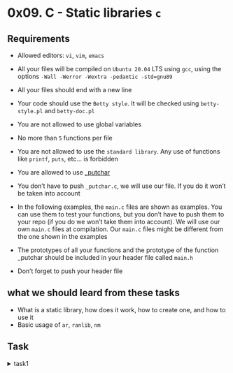 # 0x09. C - Static libraries `c`

## Requirements

* Allowed editors: `vi`, `vim`, `emacs`

* All your files will be compiled on `Ubuntu 20.04` LTS using `gcc`, using the options `-Wall -Werror -Wextra -pedantic -std=gnu89`

* All your files should end with a new line

* Your code should use the `Betty style`. It will be checked using `betty-style.pl` and `betty-doc.pl`

* You are not allowed to use global variables

* No more than `5` functions per file

* You are not allowed to use the `standard library`. Any use of functions like `printf`, `puts`, etc… is forbidden

* You are allowed to use [_putchar](https://github.com/holbertonschool/_putchar.c/blob/master/_putchar.c)

* You don’t have to push `_putchar.c`, we will use our file. If you do it won’t be taken into account

* In the following examples, the `main.c` files are shown as examples. You can use them to test your functions, but you don’t have to push them to your repo (if you do we won’t take them into account). We will use our own `main.c` files at compilation. Our `main.c` files might be different from the one shown in the examples

* The prototypes of all your functions and the prototype of the function _putchar should be included in your header file called `main.h`

* Don’t forget to push your header file

## what we should leard from these tasks

* What is a static library, how does it work, how to create one, and how to use it
* Basic usage of `ar`, `ranlib`, `nm`

## Task

<details><summary>task1</summary>
<p>

Create the static library libmy.a containing all the functions listed below:

```int _putchar(char c);
int _islower(int c);
int _isalpha(int c);
int _abs(int n);
int _isupper(int c);
int _isdigit(int c);
int _strlen(char *s);
void _puts(char *s);
char *_strcpy(char *dest, char *src);
int _atoi(char *s);
char *_strcat(char *dest, char *src);
char *_strncat(char *dest, char *src, int n);
char *_strncpy(char *dest, char *src, int n);
int _strcmp(char *s1, char *s2);
char *_memset(char *s, char b, unsigned int n);
char *_memcpy(char *dest, char *src, unsigned int n);
char *_strchr(char *s, char c);
unsigned int _strspn(char *s, char *accept);
char *_strpbrk(char *s, char *accept);
char *_strstr(char *haystack, char *needle);

```

</p>
</details>
